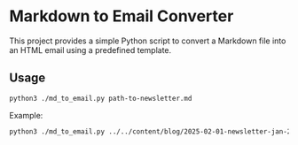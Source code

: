 # Markdown to Email Converter

This project provides a simple Python script to convert a Markdown file into an HTML email using a predefined template.

## Usage

```sh
python3 ./md_to_email.py path-to-newsletter.md
```

Example:

```sh
python3 ./md_to_email.py ../../content/blog/2025-02-01-newsletter-jan-2025.md
```
